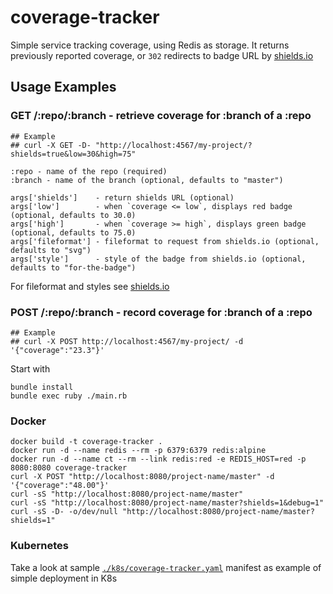 # coverage-tracker
Simple service tracking coverage, using Redis as storage. It returns previously reported coverage, or `302` redirects to badge URL by [shields.io](https://shields.io/)

## Usage Examples

### GET /:repo/:branch - retrieve coverage for :branch of a :repo

    ## Example
    ## curl -X GET -D- "http://localhost:4567/my-project/?shields=true&low=30&high=75"

    :repo - name of the repo (required)
    :branch - name of the branch (optional, defaults to "master")

    args['shields']    - return shields URL (optional)
    args['low']        - when `coverage <= low`, displays red badge (optional, defaults to 30.0)
    args['high']       - when `coverage >= high`, displays green badge (optional, defaults to 75.0)
    args['fileformat'] - fileformat to request from shields.io (optional, defaults to "svg")
    args['style']      - style of the badge from shields.io (optional, defaults to "for-the-badge")

For fileformat and styles see [shields.io](https://shields.io/)

### POST /:repo/:branch - record coverage for :branch of a :repo

    ## Example
    ## curl -X POST http://localhost:4567/my-project/ -d '{"coverage":"23.3"}'

Start with

    bundle install
    bundle exec ruby ./main.rb

### Docker
```
docker build -t coverage-tracker .
docker run -d --name redis --rm -p 6379:6379 redis:alpine
docker run -d --name ct --rm --link redis:red -e REDIS_HOST=red -p 8080:8080 coverage-tracker
curl -X POST "http://localhost:8080/project-name/master" -d '{"coverage":"48.00"}'
curl -sS "http://localhost:8080/project-name/master"
curl -sS "http://localhost:8080/project-name/master?shields=1&debug=1"
curl -sS -D- -o/dev/null "http://localhost:8080/project-name/master?shields=1"
```

### Kubernetes
Take a look at sample [`./k8s/coverage-tracker.yaml`](./k8s/coverage-tracker.yaml) manifest as example of simple deployment in K8s
